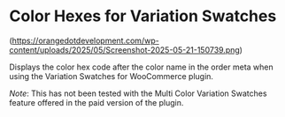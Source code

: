 # Color Hexes for Variation Swatches

(https://orangedotdevelopment.com/wp-content/uploads/2025/05/Screenshot-2025-05-21-150739.png)

Displays the color hex code after the color name in the order meta when using the Variation Swatches for WooCommerce plugin.

*Note*: This has not been tested with the Multi Color Variation Swatches feature offered in the paid version of the plugin.